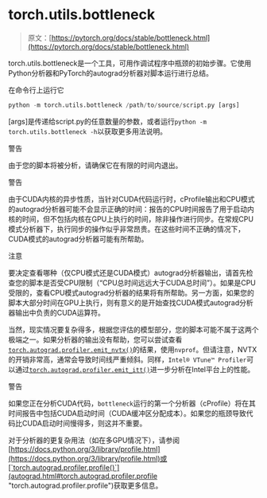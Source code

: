 # torch.utils.bottleneck

> 原文：[https://pytorch.org/docs/stable/bottleneck.html](https://pytorch.org/docs/stable/bottleneck.html)

torch.utils.bottleneck是一个工具，可用作调试程序中瓶颈的初始步骤。它使用Python分析器和PyTorch的autograd分析器对脚本运行进行总结。

在命令行上运行它

```py
python -m torch.utils.bottleneck /path/to/source/script.py [args] 
```

[args]是传递给script.py的任意数量的参数，或者运行`python -m torch.utils.bottleneck -h`以获取更多用法说明。

警告

由于您的脚本将被分析，请确保它在有限的时间内退出。

警告

由于CUDA内核的异步性质，当针对CUDA代码运行时，cProfile输出和CPU模式的autograd分析器可能不会显示正确的时间：报告的CPU时间报告了用于启动内核的时间，但不包括内核在GPU上执行的时间，除非操作进行同步。在常规CPU模式分析器下，执行同步的操作似乎非常昂贵。在这些时间不正确的情况下，CUDA模式的autograd分析器可能有所帮助。

注意

要决定查看哪种（仅CPU模式还是CUDA模式）autograd分析器输出，请首先检查您的脚本是否受CPU限制（“CPU总时间远远大于CUDA总时间”）。如果是CPU受限的，查看CPU模式autograd分析器的结果将有所帮助。另一方面，如果您的脚本大部分时间在GPU上执行，则有意义的是开始查找CUDA模式autograd分析器输出中负责的CUDA运算符。

当然，现实情况要复杂得多，根据您评估的模型部分，您的脚本可能不属于这两个极端之一。如果分析器的输出没有帮助，您可以尝试查看[`torch.autograd.profiler.emit_nvtx()`](autograd.html#torch.autograd.profiler.emit_nvtx "torch.autograd.profiler.emit_nvtx")的结果，使用`nvprof`。但请注意，NVTX的开销非常高，通常会导致时间线严重倾斜。同样，`Intel® VTune™ Profiler`可以通过[`torch.autograd.profiler.emit_itt()`](autograd.html#torch.autograd.profiler.emit_itt "torch.autograd.profiler.emit_itt")进一步分析在Intel平台上的性能。

警告

如果您正在分析CUDA代码，`bottleneck`运行的第一个分析器（cProfile）将在其时间报告中包括CUDA启动时间（CUDA缓冲区分配成本）。如果您的瓶颈导致代码比CUDA启动时间慢得多，则这并不重要。

对于分析器的更复杂用法（如在多GPU情况下），请参阅[https://docs.python.org/3/library/profile.html](https://docs.python.org/3/library/profile.html)或[`torch.autograd.profiler.profile()`](autograd.html#torch.autograd.profiler.profile "torch.autograd.profiler.profile")获取更多信息。
